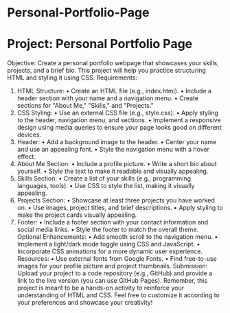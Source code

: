 # Personal-Portfolio-Page
# Project: Personal Portfolio Page
Objective: Create a personal portfolio webpage that showcases your skills, projects, and a brief bio. This project will help you practice structuring HTML and styling it using CSS.
Requirements:
1.	HTML Structure:
•	Create an HTML file (e.g., index.html).
•	Include a header section with your name and a navigation menu.
•	Create sections for "About Me," "Skills," and "Projects."
2.	CSS Styling:
•	Use an external CSS file (e.g., style.css).
•	Apply styling to the header, navigation menu, and sections.
•	Implement a responsive design using media queries to ensure your page looks good on different devices.
3.	Header:
•	Add a background image to the header.
•	Center your name and use an appealing font.
•	Style the navigation menu with a hover effect.
4.	About Me Section:
•	Include a profile picture.
•	Write a short bio about yourself.
•	Style the text to make it readable and visually appealing.
5.	Skills Section:
•	Create a list of your skills (e.g., programming languages, tools).
•	Use CSS to style the list, making it visually appealing.
6.	Projects Section:
•	Showcase at least three projects you have worked on.
•	Use images, project titles, and brief descriptions.
•	Apply styling to make the project cards visually appealing.
7.	Footer:
•	Include a footer section with your contact information and social media links.
•	Style the footer to match the overall theme.
Optional Enhancements:
•	Add smooth scroll to the navigation menu.
•	Implement a light/dark mode toggle using CSS and JavaScript.
•	Incorporate CSS animations for a more dynamic user experience.
Resources:
•	Use external fonts from Google Fonts.
•	Find free-to-use images for your profile picture and project thumbnails.
Submission: Upload your project to a code repository (e.g., GitHub) and provide a link to the live version (you can use GitHub Pages).
Remember, this project is meant to be a hands-on activity to reinforce your understanding of HTML and CSS. Feel free to customize it according to your preferences and showcase your creativity!

